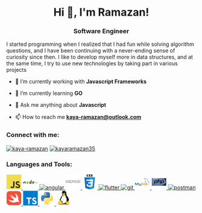 <h1 align="center">Hi 👋, I'm Ramazan!</h1>
<h3 align="center">Software Engineer</h3>

<p>I started programming when I realized that I had fun while solving algorithm questions, and I have been continuing with a never-ending sense of curiosity since then. I like to develop myself more in data structures, and at the same time, I try to use new technologies by taking part in various projects</p>

- 🔭 I’m currently working with **Javascript Frameworks**

- 🌱 I’m currently learning **GO**

- 💬 Ask me anything about **Javascript**

- 📫 How to reach me **kaya-ramazan@outlook.com**

<h3 align="left">Connect with me:</h3>
<p align="left">
<a href="https://linkedin.com/in/kaya-ramazan" target="blank"><img align="center" src="https://raw.githubusercontent.com/rahuldkjain/github-profile-readme-generator/master/src/images/icons/Social/linked-in-alt.svg" alt="kaya-ramazan" height="30" width="40" /></a>
<a href="https://instagram.com/kayaramazan35" target="blank"><img align="center" src="https://raw.githubusercontent.com/rahuldkjain/github-profile-readme-generator/master/src/images/icons/Social/instagram.svg" alt="kayaramazan35" height="30" width="40" /></a>


<h3 align="left">Languages and Tools:</h3>
<p align="left">
  <a
  href="https://developer.mozilla.org/en-US/docs/Web/JavaScript"
  target="_blank"
>
  <img
    src="https://raw.githubusercontent.com/devicons/devicon/master/icons/javascript/javascript-original.svg"
    alt="javascript"
    width="40"
    height="40"
  />
</a>
<a href="https://nodejs.org" target="_blank">
    <img
      src="https://raw.githubusercontent.com/devicons/devicon/master/icons/nodejs/nodejs-original-wordmark.svg"
      alt="nodejs"
      width="40"
      height="40"
    />
  </a>
  <a href="https://angular.io" target="_blank">
    <img
      src="https://angular.io/assets/images/logos/angular/angular.svg"
      alt="angular"
      width="40"
      height="40"
    />
  </a>
  <a href="https://expressjs.com" target="_blank">
    <img
      src="https://raw.githubusercontent.com/devicons/devicon/master/icons/express/express-original-wordmark.svg"
      alt="express"
      width="40"
      height="40"
    />
  </a>
  <a href="https://www.w3schools.com/css/" target="_blank">
    <img
      src="https://raw.githubusercontent.com/devicons/devicon/master/icons/css3/css3-original-wordmark.svg"
      alt="css3"
      width="40"
      height="40"
    />
  </a>
  <a href="https://flutter.dev" target="_blank">
    <img
      src="https://www.vectorlogo.zone/logos/flutterio/flutterio-icon.svg"
      alt="flutter"
      width="40"
      height="40"
    />
  </a>
  <a href="https://git-scm.com/" target="_blank">
    <img
      src="https://www.vectorlogo.zone/logos/git-scm/git-scm-icon.svg"
      alt="git"
      width="40"
      height="40"
    />
  </a>
  <a href="https://www.mysql.com/" target="_blank">
    <img
      src="https://raw.githubusercontent.com/devicons/devicon/master/icons/mysql/mysql-original-wordmark.svg"
      alt="mysql"
      width="40"
      height="40"
    />
  </a>
  <a href="https://www.php.net" target="_blank">
    <img
      src="https://raw.githubusercontent.com/devicons/devicon/master/icons/php/php-original.svg"
      alt="php"
      width="40"
      height="40"
    />
  </a>
  <a href="https://postman.com" target="_blank">
    <img
      src="https://www.vectorlogo.zone/logos/getpostman/getpostman-icon.svg"
      alt="postman"
      width="40"
      height="40"
    />
  </a>
  <a href="https://developer.apple.com/swift/" target="_blank">
    <img
      src="https://raw.githubusercontent.com/devicons/devicon/master/icons/swift/swift-original.svg"
      alt="swift"
      width="40"
      height="40"
    />
  </a>
  <a href="https://www.typescriptlang.org/" target="_blank">
    <img
      src="https://raw.githubusercontent.com/devicons/devicon/master/icons/typescript/typescript-original.svg"
      alt="typescript"
      width="40"
      height="40"
    />
  </a>
  <a href="https://www.python.org/" target="_blank">
    <img
      src="https://github.com/devicons/devicon/blob/master/icons/python/python-original.svg"
      alt="python"
      width="40"
      height="40"
    />
  </a>
  <a href="#" target="_blank">
    <img
      src="https://github.com/devicons/devicon/blob/master/icons/linux/linux-original.svg"
      alt="linux"
      width="40"
      height="40"
    />
  </a>
</p>
